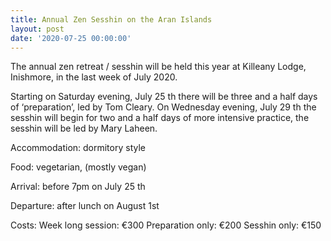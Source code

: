```yaml
---
title: Annual Zen Sesshin on the Aran Islands
layout: post
date: '2020-07-25 00:00:00'
---
```


The annual zen retreat / sesshin will be held this year at Killeany Lodge, Inishmore, in the
last week of July 2020.

Starting on Saturday evening, July 25 th there will be three and a half days of ‘preparation’, led by Tom Cleary. 
On Wednesday evening, July 29 th the sesshin will begin for two and a half days of more intensive practice, the sesshin will be led by Mary Laheen.

Accommodation: dormitory style

Food: vegetarian, (mostly vegan)

Arrival: before 7pm on July 25 th

Departure: after lunch on August 1st

Costs: 
  Week long session: €300
  Preparation only: €200
  Sesshin only: €150